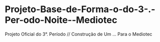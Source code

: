 # Projeto-Base-de-Forma-o-do-3-.-Per-odo-Noite--Mediotec
Projeto Oficial do 3°. Período // Construção de Um ... Para o Mediotec
